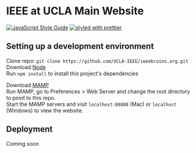 # IEEE at UCLA Main Website

[![JavaScript Style Guide](https://img.shields.io/badge/code_style-standard-brightgreen.svg)](https://standardjs.com)
[![styled with prettier](https://img.shields.io/badge/styled_with-prettier-ff69b4.svg)](https://github.com/prettier/prettier)

## Setting up a development environment

Clone repo: `git clone https://github.com/UCLA-IEEE/ieeebruins.org.git`  
Download [Node](https://nodejs.org/en/)  
Run `npm install` to install this project's dependencies

Download [MAMP](https://www.mamp.info/en/)  
Run MAMP, go to Preferences > Web Server and change the root directory
to point to this repo.  
Start the MAMP servers and visit `localhost:88888` (Mac) or
`localhost` (Windows) to view the website.

## Deployment

Coming soon
